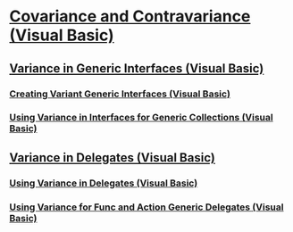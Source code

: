 # [Covariance and Contravariance (Visual Basic)](covariance-and-contravariance.md)
## [Variance in Generic Interfaces (Visual Basic)](variance-in-generic-interfaces.md)
### [Creating Variant Generic Interfaces (Visual Basic)](creating-variant-generic-interfaces.md)
### [Using Variance in Interfaces for Generic Collections (Visual Basic)](using-variance-in-interfaces-for-generic-collections.md)
## [Variance in Delegates (Visual Basic)](variance-in-delegates.md)
### [Using Variance in Delegates (Visual Basic)](using-variance-in-delegates.md)
### [Using Variance for Func and Action Generic Delegates (Visual Basic)](using-variance-for-func-and-action-generic-delegates.md)
